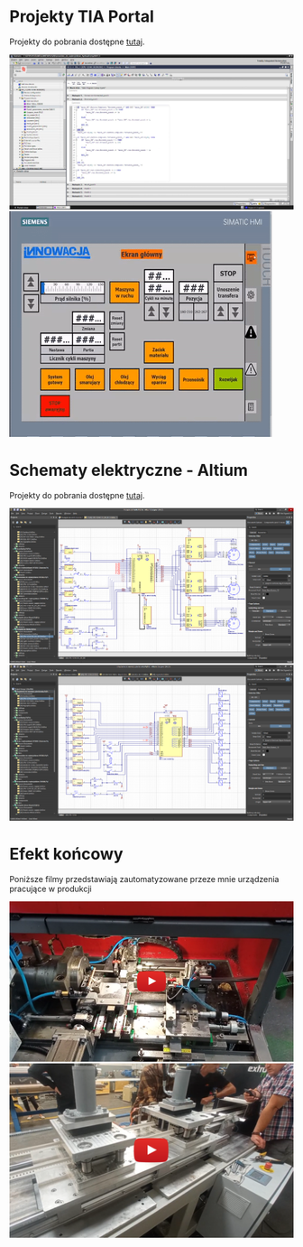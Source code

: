 # Projekty TIA Portal
Projekty do pobrania dostępne [tutaj](/TIAPortal).

![TIAPortal1](/Zdjecia_screeny/TIAPortal1.png)
![TIAPortal2](/Zdjecia_screeny/TIAPortal2.gif)

# Schematy elektryczne - Altium
Projekty do pobrania dostępne [tutaj](/Altium/).

![Altium1](/Zdjecia_screeny/Altium1.png)
![Altium2](/Zdjecia_screeny/Altium2.png)

# Efekt końcowy
Poniższe filmy przedstawiają zautomatyzowane przeze mnie urządzenia pracujące w produkcji

[![AT](/Zdjecia_screeny/AT.png)](https://youtu.be/qzBgTlh2_7I)
[![Serwosilownik_liniowy](/Zdjecia_screeny/Serwosilownik_liniowy.png)](https://youtu.be/CQ2cTGiEdMgI)